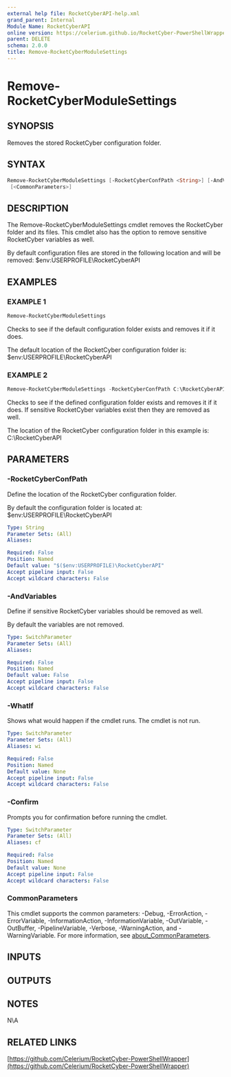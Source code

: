 ```yaml
---
external help file: RocketCyberAPI-help.xml
grand_parent: Internal
Module Name: RocketCyberAPI
online version: https://celerium.github.io/RocketCyber-PowerShellWrapper/site/Internal/Remove-RocketCyberModuleSettings.html
parent: DELETE
schema: 2.0.0
title: Remove-RocketCyberModuleSettings
---
```


# Remove-RocketCyberModuleSettings

## SYNOPSIS
Removes the stored RocketCyber configuration folder.

## SYNTAX

```powershell
Remove-RocketCyberModuleSettings [-RocketCyberConfPath <String>] [-AndVariables] [-WhatIf] [-Confirm]
 [<CommonParameters>]
```

## DESCRIPTION
The Remove-RocketCyberModuleSettings cmdlet removes the RocketCyber folder and its files.
This cmdlet also has the option to remove sensitive RocketCyber variables as well.

By default configuration files are stored in the following location and will be removed:
    $env:USERPROFILE\RocketCyberAPI

## EXAMPLES

### EXAMPLE 1
```powershell
Remove-RocketCyberModuleSettings
```

Checks to see if the default configuration folder exists and removes it if it does.

The default location of the RocketCyber configuration folder is:
    $env:USERPROFILE\RocketCyberAPI

### EXAMPLE 2
```powershell
Remove-RocketCyberModuleSettings -RocketCyberConfPath C:\RocketCyberAPI -AndVariables
```

Checks to see if the defined configuration folder exists and removes it if it does.
If sensitive RocketCyber variables exist then they are removed as well.

The location of the RocketCyber configuration folder in this example is:
    C:\RocketCyberAPI

## PARAMETERS

### -RocketCyberConfPath
Define the location of the RocketCyber configuration folder.

By default the configuration folder is located at:
    $env:USERPROFILE\RocketCyberAPI

```yaml
Type: String
Parameter Sets: (All)
Aliases:

Required: False
Position: Named
Default value: "$($env:USERPROFILE)\RocketCyberAPI"
Accept pipeline input: False
Accept wildcard characters: False
```

### -AndVariables
Define if sensitive RocketCyber variables should be removed as well.

By default the variables are not removed.

```yaml
Type: SwitchParameter
Parameter Sets: (All)
Aliases:

Required: False
Position: Named
Default value: False
Accept pipeline input: False
Accept wildcard characters: False
```

### -WhatIf
Shows what would happen if the cmdlet runs.
The cmdlet is not run.

```yaml
Type: SwitchParameter
Parameter Sets: (All)
Aliases: wi

Required: False
Position: Named
Default value: None
Accept pipeline input: False
Accept wildcard characters: False
```

### -Confirm
Prompts you for confirmation before running the cmdlet.

```yaml
Type: SwitchParameter
Parameter Sets: (All)
Aliases: cf

Required: False
Position: Named
Default value: None
Accept pipeline input: False
Accept wildcard characters: False
```

### CommonParameters
This cmdlet supports the common parameters: -Debug, -ErrorAction, -ErrorVariable, -InformationAction, -InformationVariable, -OutVariable, -OutBuffer, -PipelineVariable, -Verbose, -WarningAction, and -WarningVariable. For more information, see [about_CommonParameters](http://go.microsoft.com/fwlink/?LinkID=113216).

## INPUTS

## OUTPUTS

## NOTES
N\A

## RELATED LINKS

[https://github.com/Celerium/RocketCyber-PowerShellWrapper](https://github.com/Celerium/RocketCyber-PowerShellWrapper)

